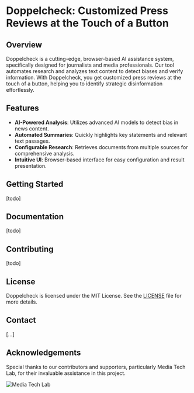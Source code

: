 # Doppelcheck: Customized Press Reviews at the Touch of a Button

## Overview

Doppelcheck is a cutting-edge, browser-based AI assistance system, specifically designed for journalists and media professionals. Our tool automates research and analyzes text content to detect biases and verify information. With Doppelcheck, you get customized press reviews at the touch of a button, helping you to identify strategic disinformation effortlessly.

## Features

- **AI-Powered Analysis**: Utilizes advanced AI models to detect bias in news content.
- **Automated Summaries**: Quickly highlights key statements and relevant text passages.
- **Configurable Research**: Retrieves documents from multiple sources for comprehensive analysis.
- **Intuitive UI**: Browser-based interface for easy configuration and result presentation.

## Getting Started

[todo]

## Documentation

[todo]


## Contributing

[todo]

## License

Doppelcheck is licensed under the MIT License. See the [LICENSE](LICENSE) file for more details.

## Contact

[...]

## Acknowledgements

Special thanks to our contributors and supporters, particularly Media Tech Lab, for their invaluable assistance in this project.

![Media Tech Lab](https://www.media-lab.de/files/assets/images/ML_Logo.webp)
